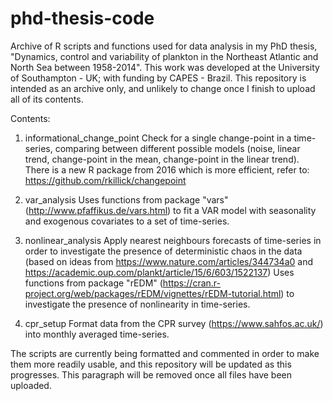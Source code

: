 # phd-thesis-code

Archive of R scripts and functions used for data analysis in my PhD thesis, "Dynamics, control and variability of plankton in the Northeast Atlantic and North Sea between 1958-2014". This work was developed at the University of Southampton - UK; with funding by CAPES - Brazil. This repository is intended as an archive only, and unlikely to change once I finish to upload all of its contents.

Contents:

1. informational_change_point
Check for a single change-point in a time-series, comparing between different possible models (noise, linear trend, change-point in the mean, change-point in the linear trend). 
There is a new R package from 2016 which is more efficient, refer to: https://github.com/rkillick/changepoint

2. var_analysis
Uses functions from package "vars" (http://www.pfaffikus.de/vars.html) to fit a VAR model with seasonality and exogenous covariates to a set of time-series.

3. nonlinear_analysis
Apply nearest neighbours forecasts of time-series in order to investigate the presence of deterministic chaos in the data (based on ideas from https://www.nature.com/articles/344734a0 and https://academic.oup.com/plankt/article/15/6/603/1522137)
Uses functions from package "rEDM" (https://cran.r-project.org/web/packages/rEDM/vignettes/rEDM-tutorial.html) to investigate the presence of nonlinearity in time-series.

4. cpr_setup
Format data from the CPR survey (https://www.sahfos.ac.uk/) into monthly averaged time-series.

The scripts are currently being formatted and commented in order to make them more readily usable, and this repository will be updated as this progresses. This paragraph will be removed once all files have been uploaded.
